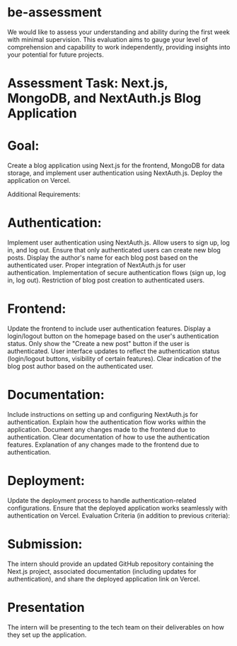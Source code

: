 # be-assessment
We would like to assess your understanding and ability during the first week with minimal supervision. This evaluation aims to gauge your level of comprehension and capability to work independently, providing insights into your potential for future projects.

# Assessment Task: Next.js, MongoDB, and NextAuth.js Blog Application

# Goal:
Create a blog application using Next.js for the frontend, MongoDB for data storage, and implement user authentication using NextAuth.js. Deploy the application on Vercel.

Additional Requirements:
# Authentication:
Implement user authentication using NextAuth.js.
Allow users to sign up, log in, and log out.
Ensure that only authenticated users can create new blog posts.
Display the author's name for each blog post based on the authenticated user.
Proper integration of NextAuth.js for user authentication.
Implementation of secure authentication flows (sign up, log in, log out).
Restriction of blog post creation to authenticated users.

# Frontend:
Update the frontend to include user authentication features.
Display a login/logout button on the homepage based on the user's authentication status.
Only show the "Create a new post" button if the user is authenticated.
User interface updates to reflect the authentication status (login/logout buttons, visibility of certain features).
Clear indication of the blog post author based on the authenticated user.

# Documentation:
Include instructions on setting up and configuring NextAuth.js for authentication.
Explain how the authentication flow works within the application.
Document any changes made to the frontend due to authentication.
Clear documentation of how to use the authentication features.
Explanation of any changes made to the frontend due to authentication.

# Deployment:
Update the deployment process to handle authentication-related configurations.
Ensure that the deployed application works seamlessly with authentication on Vercel.
Evaluation Criteria (in addition to previous criteria):

# Submission:
The intern should provide an updated GitHub repository containing the Next.js project, associated documentation (including updates for authentication), and share the deployed application link on Vercel.

# Presentation
The intern will be presenting to the tech team on their deliverables on how they set up the application.
